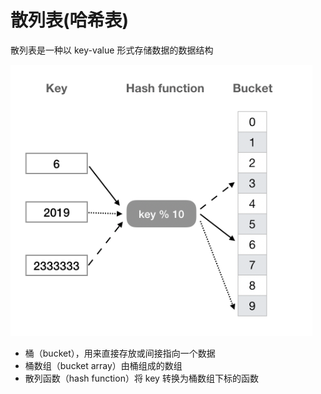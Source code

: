 # 散列表(哈希表)
散列表是一种以 key-value 形式存储数据的数据结构  

![](img/散列表.png)  

- 桶（bucket），用来直接存放或间接指向一个数据
- 桶数组（bucket array）由桶组成的数组
- 散列函数（hash function）将 key 转换为桶数组下标的函数